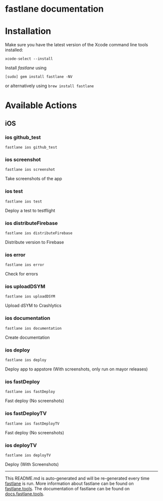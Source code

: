 fastlane documentation
================
# Installation

Make sure you have the latest version of the Xcode command line tools installed:

```
xcode-select --install
```

Install _fastlane_ using
```
[sudo] gem install fastlane -NV
```
or alternatively using `brew install fastlane`

# Available Actions
## iOS
### ios github_test
```
fastlane ios github_test
```

### ios screenshot
```
fastlane ios screenshot
```
Take screenshots of the app
### ios test
```
fastlane ios test
```
Deploy a test to testflight
### ios distributeFirebase
```
fastlane ios distributeFirebase
```
Distribute version to Firebase
### ios error
```
fastlane ios error
```
Check for errors
### ios uploadDSYM
```
fastlane ios uploadDSYM
```
Upload dSYM to Crashlytics
### ios documentation
```
fastlane ios documentation
```
Create documentation
### ios deploy
```
fastlane ios deploy
```
Deploy app to appstore (With screenshots, only run on mayor releases)
### ios fastDeploy
```
fastlane ios fastDeploy
```
Fast deploy (No screenshots)
### ios fastDeployTV
```
fastlane ios fastDeployTV
```
Fast deploy (No screenshots)
### ios deployTV
```
fastlane ios deployTV
```
Deploy (With Screenshots)

----

This README.md is auto-generated and will be re-generated every time [fastlane](https://fastlane.tools) is run.
More information about fastlane can be found on [fastlane.tools](https://fastlane.tools).
The documentation of fastlane can be found on [docs.fastlane.tools](https://docs.fastlane.tools).
